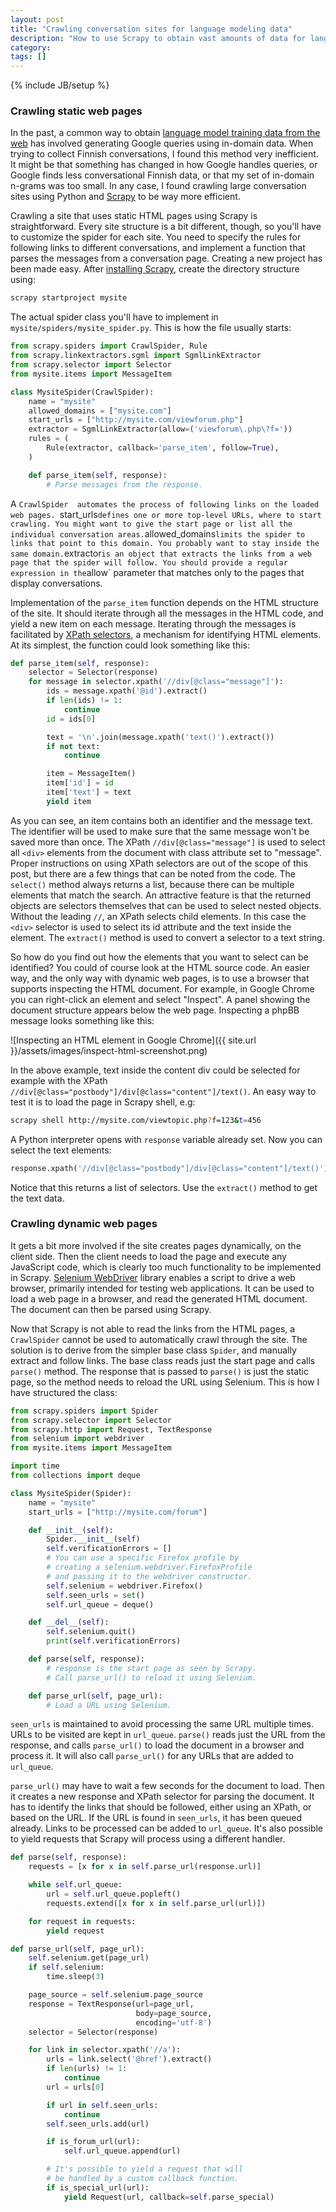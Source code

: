 ```yaml
---
layout: post
title: "Crawling conversation sites for language modeling data"
description: "How to use Scrapy to obtain vast amounts of data for language modeling"
category: 
tags: []
---
```

{% include JB/setup %}

### Crawling static web pages

In the past, a common way to obtain
[language model training data from the web](https://ssli.ee.washington.edu/tial/projects/ears/WebData/web_data_collection.html)
has involved generating Google queries using in-domain data. When trying to
collect Finnish conversations, I found this method very inefficient. It might be
that something has changed in how Google handles queries, or Google finds less
conversational Finnish data, or that my set of in-domain n-grams was too small.
In any case, I found crawling large conversation sites using Python and
[Scrapy](https://scrapy.org/) to be way more efficient.

Crawling a site that uses static HTML pages using Scrapy is straightforward.
Every site structure is a bit different, though, so you'll have to customize the
spider for each site. You need to specify the rules for following links to
different conversations, and implement a function that parses the messages
from a conversation page. Creating a new project has been made easy. After
[installing Scrapy](https://doc.scrapy.org/en/latest/intro/install.html),
create the directory structure using:

```bash
scrapy startproject mysite
```

The actual spider class you'll have to implement in
`mysite/spiders/mysite_spider.py`. This is how the file usually starts:

```python
from scrapy.spiders import CrawlSpider, Rule
from scrapy.linkextractors.sgml import SgmlLinkExtractor
from scrapy.selector import Selector
from mysite.items import MessageItem

class MysiteSpider(CrawlSpider):
    name = "mysite"
    allowed_domains = ["mysite.com"]
    start_urls = ["http://mysite.com/viewforum.php"]
    extractor = SgmlLinkExtractor(allow=('viewforum\.php\?f='))
    rules = (
        Rule(extractor, callback='parse_item', follow=True),
    )

    def parse_item(self, response):
        # Parse messages from the response.
```

A `CrawlSpider  automates the process of following links on the loaded web
pages. `start_urls` defines one or more top-level URLs, where to start crawling.
You might want to give the start page or list all the individual conversation
areas. `allowed_domains` limits the spider to links that point to this domain.
You probably want to stay inside the same domain. `extractor` is an object that
extracts the links from a web page that the spider will follow. You should
provide a regular expression in the `allow` parameter that matches only to the
pages that display conversations.

Implementation of the `parse_item` function depends on the HTML structure of the
site. It should iterate through all the messages in the HTML code, and yield a
new item on each message. Iterating through the messages is facilitated by
[XPath selectors](https://doc.scrapy.org/en/latest/topics/selectors.html), a
mechanism for identifying HTML elements. At its simplest, the function could
look something like this:

```python
def parse_item(self, response):
    selector = Selector(response)
    for message in selector.xpath('//div[@class="message"]'):
        ids = message.xpath('@id').extract()
        if len(ids) != 1:
            continue
        id = ids[0]

        text = '\n'.join(message.xpath('text()').extract())
        if not text:
            continue

        item = MessageItem()
        item['id'] = id
        item['text'] = text
        yield item
```

As you can see, an item contains both an identifier and the message text. The
identifier will be used to make sure that the same message won't be saved more
than once. The XPath `//div[@class="message"]` is used to select all `<div>`
elements from the document with class attribute set to "message". Proper
instructions on using XPath selectors are out of the scope of this post, but
there are a few things that can be noted from the code. The `select()` method
always returns a list, because there can be multiple elements that match the
search. An attractive feature is that the returned objects are selectors
themselves that can be used to select nested objects. Without the leading `//`,
an XPath selects child elements. In this case the `<div>` selector is used to
select its id attribute and the text inside the element. The `extract()` method
is used to convert a selector to a text string.

So how do you find out how the elements that you want to select can be
identified? You could of course look at the HTML source code. An easier way, and
the only way with dynamic web pages, is to use a browser that supports
inspecting the HTML document. For example, in Google Chrome you can right-click
an element and select "Inspect". A panel showing the document structure appears
below the web page. Inspecting a phpBB message looks something like this:

![Inspecting an HTML element in Google Chrome]({{ site.url }}/assets/images/inspect-html-screenshot.png)

In the above example, text inside the content div could be selected for example
with the XPath `//div[@class="postbody"]/div[@class="content"]/text()`. An easy
way to test it is to load the page in Scrapy shell, e.g:

```bash
scrapy shell http://mysite.com/viewtopic.php?f=123&t=456
```

A Python interpreter opens with `response` variable already set. Now you can
select the text elements:

```python
response.xpath('//div[@class="postbody"]/div[@class="content"]/text()')
```

Notice that this returns a list of selectors. Use the `extract()` method to
get the text data.


### Crawling dynamic web pages

It gets a bit more involved if the site creates pages dynamically, on the client
side. Then the client needs to load the page and execute any JavaScript code,
which is clearly too much functionality to be implemented in Scrapy.
[Selenium WebDriver](http://www.seleniumhq.org/projects/webdriver/)
library enables a script to drive a web browser, primarily intended for testing
web applications. It can be used to load a web page in a browser, and read the
generated HTML document. The document can then be parsed using Scrapy.

Now that Scrapy is not able to read the links from the HTML pages, a
`CrawlSpider` cannot be used to automatically crawl through the site. The
solution is to derive from the simpler base class `Spider`, and manually extract
and follow links. The base class reads just the start page and calls `parse()`
method. The response that is passed to `parse()` is just the static page, so the
method needs to reload the URL using Selenium. This is how I have structured the
class:

```python
from scrapy.spiders import Spider
from scrapy.selector import Selector
from scrapy.http import Request, TextResponse
from selenium import webdriver
from mysite.items import MessageItem

import time
from collections import deque

class MysiteSpider(Spider):
    name = "mysite"
    start_urls = ["http://mysite.com/forum"]

    def __init__(self):
        Spider.__init__(self)
        self.verificationErrors = []
        # You can use a specific Firefox profile by
        # creating a selenium.webdriver.FirefoxProfile
        # and passing it to the webdriver constructor.
        self.selenium = webdriver.Firefox()
        self.seen_urls = set()
        self.url_queue = deque()

    def __del__(self):
        self.selenium.quit()
        print(self.verificationErrors)

    def parse(self, response):
        # response is the start page as seen by Scrapy.
        # Call parse_url() to reload it using Selenium.

    def parse_url(self, page_url):
        # Load a URL using Selenium.
```

`seen_urls` is maintained to avoid processing the same URL multiple times. URLs
to be visited are kept in `url_queue`. `parse()` reads just the URL from the
response, and calls `parse_url()` to load the document in a browser and process
it. It will also call `parse_url()` for any URLs that are added to `url_queue`.

`parse_url()` may have to wait a few seconds for the document to load. Then it
creates a new response and XPath selector for parsing the document. It has to
identify the links that should be followed, either using an XPath, or based on
the URL. If the URL is found in `seen_urls`, it has been queued already. Links
to be processed can be added to `url_queue`. It's also possible to yield
requests that Scrapy will process using a different handler.

```python
def parse(self, response):
    requests = [x for x in self.parse_url(response.url)]

    while self.url_queue:
        url = self.url_queue.popleft()
        requests.extend([x for x in self.parse_url(url)])

    for request in requests:
        yield request

def parse_url(self, page_url):
    self.selenium.get(page_url)
    if self.selenium:
        time.sleep(3)

    page_source = self.selenium.page_source
    response = TextResponse(url=page_url,
                            body=page_source,
                            encoding='utf-8')
    selector = Selector(response)

    for link in selector.xpath('//a'):
        urls = link.select('@href').extract()
        if len(urls) != 1:
            continue
        url = urls[0]

        if url in self.seen_urls:
            continue
        self.seen_urls.add(url)

        if is_forum_url(url):
            self.url_queue.append(url)

        # It's possible to yield a request that will
        # be handled by a custom callback function.
        if is_special_url(url):
            yield Request(url, callback=self.parse_special)
```
